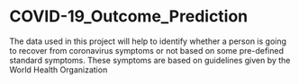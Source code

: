 # COVID-19_Outcome_Prediction
The data used in this project will help to identify whether a person is going to recover from coronavirus symptoms or not based on some pre-defined standard symptoms. These symptoms are based on guidelines given by the World Health Organization
